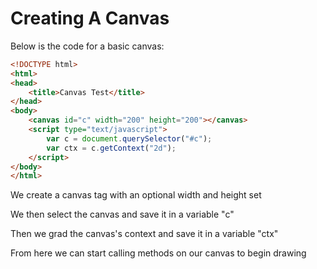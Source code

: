 # Creating A Canvas

Below is the code for a basic canvas:

```html
<!DOCTYPE html>
<html>
<head>
	<title>Canvas Test</title>
</head>
<body>
	<canvas id="c" width="200" height="200"></canvas>
	<script type="text/javascript">
		var c = document.querySelector("#c");
		var ctx = c.getContext("2d");
	</script>
</body>
</html>
```

We create a canvas tag with an optional width and height set

We then select the canvas and save it in a variable "c"

Then we grad the canvas's context and save it in a variable "ctx"

From here we can start calling methods on our canvas to begin drawing
